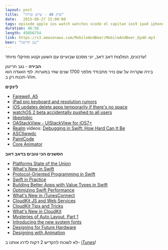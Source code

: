 ```yaml
---
layout: post
title:  "פרק 40 - שיים ובירה"
date:   2015-06-27 15:00:00
tags: episode apple ios watch watchos xcode el capitan ios9 ipad iphone
duration: 46:56
length: 45056754
link: https://s3.amazonaws.com/MobileAndBeer/MobileAndBeer_Ep40.mp3
beer: "נגב חריטון"
---
```


עדכונים, המלצות דאב דאב, יוני מסכם שבועיים עם השעון וקטע מוזיקלי מיוחד!

**הבירה** - נגב חריטון  
בירה שקרויה על שם נזיר מתבודד מלפני 1700 שנים שחי במערות. לפי האגדה הוא תכנת רק ב-Vim.

**לינקים**

- [Farewell, A5](http://t.co/4piqu0IX6K)
- [iPad pro keyboard and resolution rumors](http://9to5mac.com/2015/06/15/ipad-pro-screen-resolution/)
- [iOS updates delete apps temporarily if there's no space](https://mobile.twitter.com/Kaleb_Butt/status/613403921512411136)
- [watchOS 2 beta accidentally pushed to all users](https://twitter.com/stroughtonsmith/status/613394152290697216)
- [libextobjc](https://github.com/jspahrsummers/libextobjc)
- [OAStackView - UIStackView for iOS7+](https://github.com/oarrabi/OAStackView)
- [Realm](https://realm.io) videos: [Debugging in Swift: How Hard Can It Be](https://realm.io/news/swift-summit-carola-nitz-debugging/)
- [ASCIIwwdc](http://asciiwwdc.com)
- [PaintCode](http://www.paintcodeapp.com)
- [Core Animator](http://www.coreanimator.com/)

**הסשנים הכי טובים בדאב דאב**

- [Platforms State of the Union](https://developer.apple.com/videos/wwdc/2015/?id=102)
- [What's New in Swift](https://developer.apple.com/videos/wwdc/2015/?id=106)
- [Protocol-Oriented Programming in Swift](https://developer.apple.com/videos/wwdc/2015/?id=408)
- [Swift in Practice](https://developer.apple.com/videos/wwdc/2015/?id=411)
- [Building Better Apps with Value Types in Swift](https://developer.apple.com/videos/wwdc/2015/?id=414)
- [Optimizing Swift Performance](https://developer.apple.com/videos/wwdc/2015/?id=409)
- [What's New in iTunesConnect](https://developer.apple.com/videos/wwdc/2015/?id=302)
- [CloudKit JS and Web Services](https://developer.apple.com/videos/wwdc/2015/?id=710)
- [CloudKit Tips and Tricks](https://developer.apple.com/videos/wwdc/2015/?id=715)
- [What's New in CloudKit](https://developer.apple.com/videos/wwdc/2015/?id=704)
- [Mysteries of Auto Layout, Part 1](https://developer.apple.com/videos/wwdc/2015/?id=218)
- [Introducing the new system fonts](https://developer.apple.com/videos/wwdc/2015/?id=804)
- [Designing for Future Hardware](https://developer.apple.com/videos/wwdc/2015/?id=801)
- [Designing with Animation](https://developer.apple.com/videos/wwdc/2015/?id=803)


לא לשכוח להקדיש 2 דקות לדרג אותנו ב- [iTunes](https://itunes.apple.com/il/podcast/mwbyyl-wbyrh/id666362146?mt=2)!
